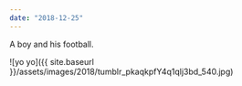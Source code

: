 ```yaml
---
date: "2018-12-25"
---
```


A boy and his football.

![yo yo]({{ site.baseurl }}/assets/images/2018/tumblr_pkaqkpfY4q1qlj3bd_540.jpg)

